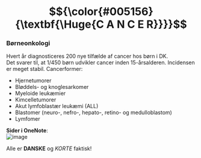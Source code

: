 # $${\color{#005156}{\textbf{\Huge{C A N C E R}}}}$$

### Børneonkologi
Hvert år diagnosticeres 200 nye tilfælde af cancer hos børn i DK.<br>
Det svarer til, at 1/450 børn udvikler cancer inden 15-årsalderen. Incidensen er meget stabil.
Cancerformer:
- Hjernetumorer
- Bløddels- og knoglesarkomer
- Myeloide leukæmier
- Kimcelletumorer
- Akut lymfoblastær leukæmi (ALL)
- Blastomer (neuro-, nefro-, hepato-, retino- og medulloblastom)
- Lymfomer

**Sider i OneNote**:<br>
![image](https://github.com/user-attachments/assets/d7711195-044a-4e4e-9498-262147739170)

Alle er **DANSKE** og *KORTE* faktisk!
